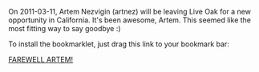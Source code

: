 On 2011-03-11, Artem Nezvigin (artnez) will be leaving Live Oak for a new opportunity in California. It's been awesome, Artem. This seemed like the most fitting way to say goodbye :)

To install the bookmarklet, just drag this link to your bookmark bar:

[FAREWELL ARTEM!](javascript:(function(){if(window.MooTools===undefined){_moo=document.createElement('script');_moo.src='https://ajax.googleapis.com/ajax/libs/mootools/1.3.1/mootools.js';document.getElementsByTagName('head')[0].appendChild(_moo);}farewellScript=document.createElement('script');farewellScript.src='http://localhost/artem/farewell.js';document.getElementsByTagName('head')[0].appendChild(farewellScript);})();)
